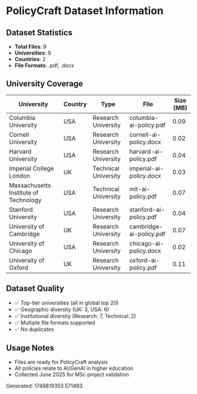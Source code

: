 # PolicyCraft Dataset Information

## Dataset Statistics
- **Total Files**: 9
- **Universities**: 9
- **Countries**: 2
- **File Formats**: .pdf, .docx

## University Coverage

| University | Country | Type | File | Size (MB) |
|------------|---------|------|------|-----------|
| Columbia University | USA | Research University | columbia-ai-policy.pdf | 0.09 |
| Cornell University | USA | Research University | cornell-ai-policy.docx | 0.02 |
| Harvard University | USA | Research University | harvard-ai-policy.pdf | 0.04 |
| Imperial College London | UK | Technical University | imperial-ai-policy.docx | 0.03 |
| Massachusetts Institute of Technology | USA | Technical University | mit-ai-policy.pdf | 0.07 |
| Stanford University | USA | Research University | stanford-ai-policy.pdf | 0.04 |
| University of Cambridge | UK | Research University | cambridge-ai-policy.pdf | 0.07 |
| University of Chicago | USA | Research University | chicago-ai-policy.docx | 0.02 |
| University of Oxford | UK | Research University | oxford-ai-policy.pdf | 0.11 |

## Dataset Quality
- ✅ Top-tier universities (all in global top 20)
- ✅ Geographic diversity (UK: 3, USA: 6)
- ✅ Institutional diversity (Research: 7, Technical: 2)
- ✅ Multiple file formats supported
- ✅ No duplicates

## Usage Notes
- Files are ready for PolicyCraft analysis
- All policies relate to AI/GenAI in higher education
- Collected June 2025 for MSc project validation

Generated: 1749819353.571493
